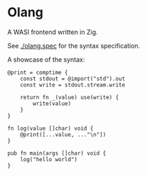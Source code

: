 # Olang

A WASI frontend written in Zig.

See [./olang.spec](./olang.spec) for the syntax specification.

A showcase of the syntax:

```
@print = comptime {
    const stdout = @import("std").out
    const write = stdout.stream.write

    return fn _(value) use(write) {
        write(value)
    }
}

fn log(value []char) void {
    @print([...value, ..."\n"])
}

pub fn main(args []char) void {
    log("hello world")
}
```
